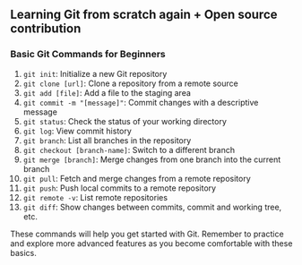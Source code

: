 ## Learning Git from scratch again + Open source contribution

### Basic Git Commands for Beginners

1. `git init`: Initialize a new Git repository
2. `git clone [url]`: Clone a repository from a remote source
3. `git add [file]`: Add a file to the staging area
4. `git commit -m "[message]"`: Commit changes with a descriptive message
5. `git status`: Check the status of your working directory
6. `git log`: View commit history
7. `git branch`: List all branches in the repository
8. `git checkout [branch-name]`: Switch to a different branch
9. `git merge [branch]`: Merge changes from one branch into the current branch
10. `git pull`: Fetch and merge changes from a remote repository
11. `git push`: Push local commits to a remote repository
12. `git remote -v`: List remote repositories
13. `git diff`: Show changes between commits, commit and working tree, etc.

These commands will help you get started with Git. Remember to practice and explore more advanced features as you become comfortable with these basics.
